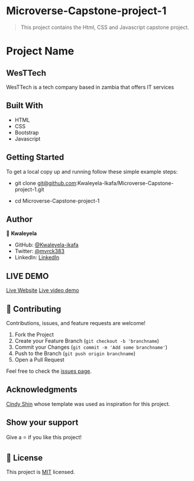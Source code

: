 # Microverse-Capstone-project-1

> This project contains the Html, CSS and Javascript capstone project.

# Project Name
## WesTTech

WesTTech is a tech company based in zambia that offers IT services

## Built With

- HTML
- CSS
- Bootstrap
- Javascript

## Getting Started

To get a local copy up and running follow these simple example steps:

- git clone git@github.com:Kwaleyela-Ikafa/Microverse-Capstone-project-1.git

- cd Microverse-Capstone-project-1

## Author

👤 **Kwaleyela**

- GitHub: [@Kwaleyela-ikafa](https://github.com/Kwaleyela-Ikafa)
- Twitter: [@mvrck383](https://twitter.com/mvrck383)
- LinkedIn: [LinkedIn](https://zm.linkedin.com/in/kwaleyela-musilizo-ikafa-abaa1a20b?trk=people-guest_people_search-card)

## LIVE DEMO
[Live Website](https://kwaleyela-ikafa.github.io/Microverse-Capstone-project-1/)
[Live video demo](https://www.loom.com/share/5fd02d52ef264bb59ef59a644f841b28)

## 🤝 Contributing

Contributions, issues, and feature requests are welcome!

1. Fork the Project
2. Create your Feature Branch (`git checkout -b 'branchname`)
3. Commit your Changes (`git commit -m 'Add some branchname'`)
4. Push to the Branch (`git push origin branchname`)
5. Open a Pull Request

Feel free to check the [issues page](../../issues/).

## Acknowledgments

[Cindy Shin](https://www.behance.net/gallery/29845175/CC-Global-Summit-2015) whose template was used as inspiration for this project.

## Show your support

Give a ⭐️ if you like this project!

## 📝 License

This project is [MIT](./MIT.md) licensed.
